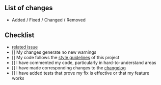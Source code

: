 ## List of changes

- Added / Fixed / Changed / Removed

## Checklist

- [related issue](https://github.com/IntersectMBO/govtool/issues/)
- [] My changes generate no new warnings
- [] My code follows the [style guidelines](https://github.com/IntersectMBO/govtool/tree/main/docs/style-guides) of this project
- [] I have commented my code, particularly in hard-to-understand areas
- [] I have made corresponding changes to the [changelog](https://github.com/IntersectMBO/govtool/blob/main/CHANGELOG.md)
- [] I have added tests that prove my fix is effective or that my feature works

